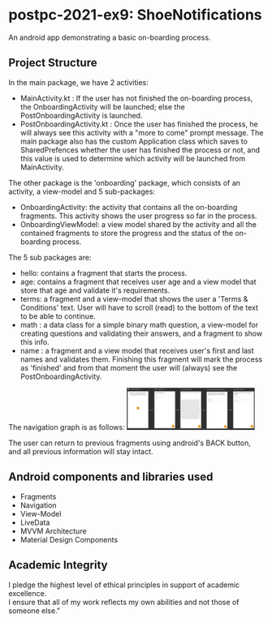 # postpc-2021-ex9: ShoeNotifications

An android app demonstrating a basic on-boarding process.

## Project Structure

In the main package, we have 2 activities:
* MainActivity.kt : If the user has not finished the on-boarding process, the OnboardingActivity will be launched; else the PostOnboardingActivity is launched.
* PostOnboardingActivity.kt : Once the user has finished the process, he will always see this activity with a "more to come" prompt message.
The main package also has the custom Application class which saves to SharedPrefences whether the user has finished the process or not, and this
value is used to determine which activity will be launched from MainActivity.

The other package is the 'onboarding' package, which consists of an activity, a view-model and 5 sub-packages:
* OnboardingActivity: the activity that contains all the on-boarding fragments. This activity shows the user progress so far in the process.
* OnboardingViewModel: a view model shared by the activity and all the contained fragments to store the progress and the status of the on-boarding process.

The 5 sub packages are:
* hello: contains a fragment that starts the process.
* age: contains a fragment that receives user age and a view model that store that age and validate it's requirements.
* terms: a fragment and a view-model that shows the user a 'Terms & Conditions' text. User will have to scroll (read) to the bottom of the text to be able to continue.
* math : a data class for a simple binary math question, a view-model for creating questions and validating their answers, and a fragment to show this info.
* name : a fragment and a view model that receives user's first and last names and validates them. Finishing this fragment will mark the process as 'finished' and from
that moment the user will (always) see the PostOnboardingActivity.

The navigation graph is as follows:
<img src="ex9_nav_graph.jpg" width="50%" height="50%"> 

The user can return to previous fragments using android's BACK button, and all previous information will stay intact.


## Android components and libraries used

* Fragments
* Navigation
* View-Model
* LiveData
* MVVM Architecture
* Material Design Components


## Academic Integrity
I pledge the highest level of ethical principles in support of academic excellence.  
I ensure that all of my work reflects my own abilities and not those of someone else." 
